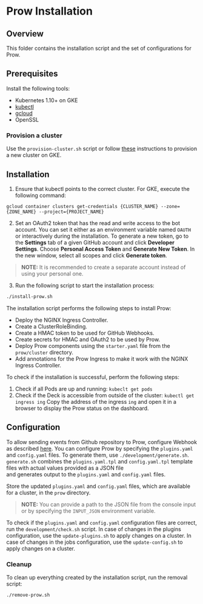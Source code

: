 # Prow Installation

## Overview

This folder contains the installation script and the set of configurations for Prow. 

## Prerequisites

Install the following tools:

- Kubernetes 1.10+ on GKE
- [kubectl](https://kubernetes.io/docs/tasks/tools/install-kubectl/) 
- [gcloud](https://cloud.google.com/sdk/gcloud/)
- OpenSSL

### Provision a cluster
Use the `provision-cluster.sh` script or follow [these](https://github.com/kubernetes/test-infra/blob/master/prow/getting_started.md#create-the-cluster) instructions to provision a new cluster on GKE.

## Installation
1. Ensure that kubectl points to the correct cluster. For GKE, execute the following command:
```
gcloud container clusters get-credentials {CLUSTER_NAME} --zone={ZONE_NAME} --project={PROJECT_NAME}
```

2. Set an OAuth2 token that has the read and write access to the bot account. You can set it either as an environment variable named `OAUTH` or interactively during the installation. 
To generate a new token, go to the **Settings** tab of a given GitHub account and click **Developer Settings**. Choose **Personal Access Token** and **Generate New Token**.
In the new window, select all scopes and click **Generate token**. 
>**NOTE:** It is recommended to create a separate account instead of using your personal one. 

3. Run the following script to start the installation process: 

```bash
./install-prow.sh
```

The installation script performs the following steps to install Prow:

- Deploy the NGINX Ingress Controller.
- Create a ClusterRoleBinding.
- Create a HMAC token to be used for GitHub Webhooks.
- Create secrets for HMAC and OAuth2 to be used by Prow.
- Deploy Prow components using the `starter.yaml` file from the `prow/cluster` directory.
- Add annotations for the Prow Ingress to make it work with the NGINX Ingress Controller.

To check if the installation is successful, perform the following steps:
1. Check if all Pods are up and running:
`kubeclt get pods`
2. Check if the Deck is accessible from outside of the cluster:
`kubectl get ingress ing`
Copy the address of the ingress `ing` and open it in a browser to display the Prow status on the dashboard.

## Configuration
To allow sending events from Github repository to Prow, configure Webhook as described [here](https://github.com/kubernetes/test-infra/blob/master/prow/getting_started.md#add-the-webhook-to-github). 
You can configure Prow by specifying the `plugins.yaml` and `config.yaml` files. To generate them, use `./development/generate.sh`. 
`generate.sh` combines the `plugins.yaml.tpl` and `config.yaml.tpl` template files with actual values provided as a JSON file  
and generates output to the `plugins.yaml` and `config.yaml` files. 

Store the updated `plugins.yaml` and `config.yaml` files, which are available for a cluster, in the `prow` directory.

>**NOTE:** You can provide a path to the JSON file from the console input or by specifying the `INPUT_JSON` environment variable.

To check if the `plugins.yaml` and `config.yaml` configuration files are correct, run the `development/check.sh` script.
In case of changes in the plugins configuration, use the `update-plugins.sh` to apply changes on a cluster. 
In case of changes in the jobs configuration, use the `update-config.sh` to apply changes on a cluster.

### Cleanup

To clean up everything created by the installation script, run the removal script:

```bash
./remove-prow.sh
```
